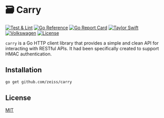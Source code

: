 # 🗃️ Carry

[![Test & Lint](https://github.com/zeiss/carry/actions/workflows/main.yml/badge.svg)](https://github.com/zeiss/carry/actions/workflows/main.yml)
[![Go Reference](https://pkg.go.dev/badge/github.com/zeiss/carry.svg)](https://pkg.go.dev/github.com/zeiss/carry)
[![Go Report Card](https://goreportcard.com/badge/github.com/zeiss/carry)](https://goreportcard.com/report/github.com/zeiss/carry)
[![Taylor Swift](https://img.shields.io/badge/secured%20by-taylor%20swift-brightgreen.svg)](https://twitter.com/SwiftOnSecurity)
[![Volkswagen](https://auchenberg.github.io/volkswagen/volkswargen_ci.svg?v=1)](https://github.com/auchenberg/volkswagen)
[![License](https://img.shields.io/badge/License-Apache%202.0-blue.svg)](https://opensource.org/licenses/Apache-2.0)

`carry` is a Go HTTP client library that provides a simple and clean API for interacting with RESTful APIs. It had been specifically created to support HMAC authentication.

## Installation

```bash
go get github.com/zeiss/carry
```

## License

[MIT](/LICENSE)
